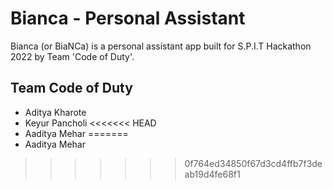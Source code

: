 # Bianca - Personal Assistant
Bianca (or BiaNCa) is a personal assistant app built for S.P.I.T Hackathon 2022 by Team 'Code of Duty'.

## Team Code of Duty
* Aditya Kharote
* Keyur Pancholi
<<<<<<< HEAD
* Aaditya Mehar
=======
* Aaditya Mehar
>>>>>>> 0f764ed34850f67d3cd4ffb7f3deab19d4fe68f1
